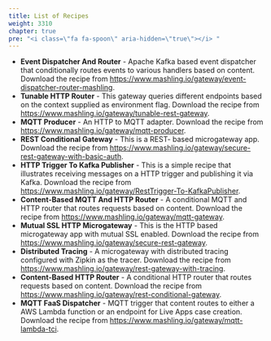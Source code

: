 ```yaml
---
title: List of Recipes
weight: 3310
chapter: true
pre: "<i class=\"fa fa-spoon\" aria-hidden=\"true\"></i> "
---
```


* **Event Dispatcher And Router** -  Apache Kafka based event dispatcher that conditionally routes events to various handlers based on content. Download the recipe from https://www.mashling.io/gateway/event-dispatcher-router-mashling.
* **Tunable HTTP Router** - This gateway queries different endpoints based on the context supplied as environment flag. Download the recipe from https://www.mashling.io/gateway/tunable-rest-gateway.
* **MQTT Producer** - An HTTP to MQTT adapter. Download the recipe from https://www.mashling.io/gateway/mqtt-producer.
* **REST Conditional Gateway** - This is a REST- based microgateway app. Download the recipe from https://www.mashling.io/gateway/secure-rest-gateway-with-basic-auth.
* **HTTP Trigger To Kafka Publisher** - This is a simple recipe that illustrates receiving messages on a HTTP trigger and publishing it via Kafka. Download the recipe from https://www.mashling.io/gateway/RestTrigger-To-KafkaPublisher.
* **Content-Based MQTT And HTTP Router** - A conditional MQTT and HTTP router that routes requests based on content. Download the recipe from https://www.mashling.io/gateway/mqtt-gateway.
* **Mutual SSL HTTP Microgateway** - This is the HTTP based microgateway app with mutual SSL enabled. Download the recipe from https://www.mashling.io/gateway/secure-rest-gateway.
* **Distributed Tracing** - A microgateway with distributed tracing configured with Zipkin as the tracer. Download the recipe from https://www.mashling.io/gateway/rest-gateway-with-tracing.
* **Content-Based HTTP Router** - A conditional HTTP router that routes requests based on content. Download the recipe from https://www.mashling.io/gateway/rest-conditional-gateway.
* **MQTT FaaS Dispatcher** - MQTT trigger that content routes to either a AWS Lambda function or an endpoint for Live Apps case creation. Download the recipe from https://www.mashling.io/gateway/mqtt-lambda-tci.